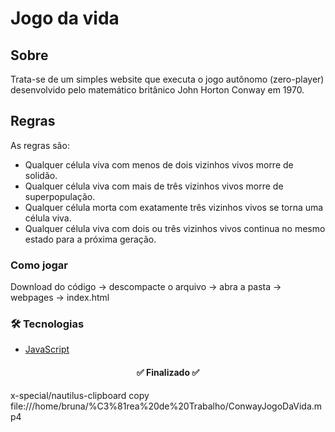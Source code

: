 # Jogo da vida


## Sobre
Trata-se de um simples website que executa o jogo autônomo (zero-player) desenvolvido pelo matemático britânico John Horton Conway em 1970. 

## Regras 
As regras são:

+ Qualquer célula viva com menos de dois vizinhos vivos morre de solidão.
+ Qualquer célula viva com mais de três vizinhos vivos morre de superpopulação.
+ Qualquer célula morta com exatamente três vizinhos vivos se torna uma célula viva.
+ Qualquer célula viva com dois ou três vizinhos vivos continua no mesmo estado para a próxima geração.

### Como jogar

Download do código -> descompacte o arquivo -> abra a pasta -> webpages -> index.html

### 🛠 Tecnologias

- [JavaScript](https://www.javascript.com/)


<h4 align="center">
	✅ Finalizado ✅
</h4>


x-special/nautilus-clipboard
copy
file:///home/bruna/%C3%81rea%20de%20Trabalho/ConwayJogoDaVida.mp4
